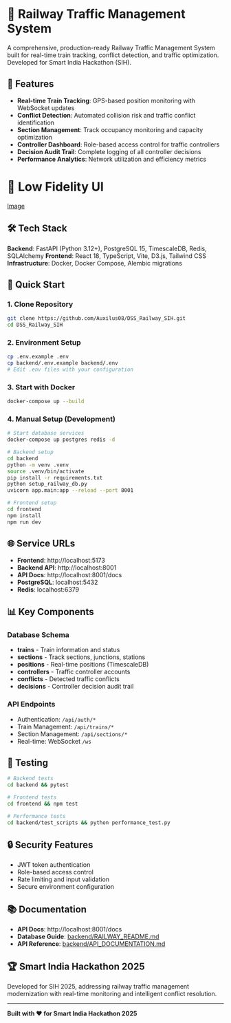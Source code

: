 # 🚂 Railway Traffic Management System

A comprehensive, production-ready Railway Traffic Management System built for real-time train tracking, conflict detection, and traffic optimization. Developed for Smart India Hackathon (SIH).


## 🎯 Features

- **Real-time Train Tracking**: GPS-based position monitoring with WebSocket updates
- **Conflict Detection**: Automated collision risk and traffic conflict identification  
- **Section Management**: Track occupancy monitoring and capacity optimization
- **Controller Dashboard**: Role-based access control for traffic controllers
- **Decision Audit Trail**: Complete logging of all controller decisions
- **Performance Analytics**: Network utilization and efficiency metrics


# 🚆 Low Fidelity UI 
[Image](https://drive.google.com/file/d/1I-xOgjKBz5HkLgsXaEXMkULpQPMaCrIX/view?usp=sharing3)


## 🛠 Tech Stack

**Backend**: FastAPI (Python 3.12+), PostgreSQL 15, TimescaleDB, Redis, SQLAlchemy
**Frontend**: React 18, TypeScript, Vite, D3.js, Tailwind CSS
**Infrastructure**: Docker, Docker Compose, Alembic migrations

## 🚀 Quick Start

### 1. Clone Repository
```bash
git clone https://github.com/Auxilus08/DSS_Railway_SIH.git
cd DSS_Railway_SIH
```

### 2. Environment Setup
```bash
cp .env.example .env
cp backend/.env.example backend/.env
# Edit .env files with your configuration
```

### 3. Start with Docker
```bash
docker-compose up --build
```

### 4. Manual Setup (Development)
```bash
# Start database services
docker-compose up postgres redis -d

# Backend setup
cd backend
python -m venv .venv
source .venv/bin/activate
pip install -r requirements.txt
python setup_railway_db.py
uvicorn app.main:app --reload --port 8001

# Frontend setup
cd frontend
npm install
npm run dev
```

## 🌐 Service URLs

- **Frontend**: http://localhost:5173
- **Backend API**: http://localhost:8001  
- **API Docs**: http://localhost:8001/docs
- **PostgreSQL**: localhost:5432
- **Redis**: localhost:6379

## 📊 Key Components

### Database Schema
- **trains** - Train information and status
- **sections** - Track sections, junctions, stations  
- **positions** - Real-time positions (TimescaleDB)
- **controllers** - Traffic controller accounts
- **conflicts** - Detected traffic conflicts
- **decisions** - Controller decision audit trail

### API Endpoints
- Authentication: `/api/auth/*`
- Train Management: `/api/trains/*`
- Section Management: `/api/sections/*`
- Real-time: WebSocket `/ws`

## 🧪 Testing

```bash
# Backend tests
cd backend && pytest

# Frontend tests  
cd frontend && npm test

# Performance tests
cd backend/test_scripts && python performance_test.py
```

## 🔒 Security Features

- JWT token authentication
- Role-based access control
- Rate limiting and input validation
- Secure environment configuration

## 📚 Documentation

- **API Docs**: http://localhost:8001/docs
- **Database Guide**: [backend/RAILWAY_README.md](backend/RAILWAY_README.md)
- **API Reference**: [backend/API_DOCUMENTATION.md](backend/API_DOCUMENTATION.md)

## 🏆 Smart India Hackathon 2025

Developed for SIH 2025, addressing railway traffic management modernization with real-time monitoring and intelligent conflict resolution.

---

**Built with ❤️ for Smart India Hackathon 2025**
